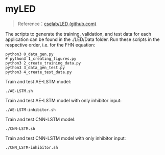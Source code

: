 # myLED

> Reference：[cselab/LED (github.com)](https://github.com/cselab/LED)


The scripts to generate the training, validation, and test data for each application can be found in the ./LED/Data folder.
Run these scripts in the respective order, i.e. for the FHN equation:

```shell
python3 0_data_gen.py
# python3 1_creating_figures.py
python3 2_create_training_data.py
python3 3_data_gen_test.py
python3 4_create_test_data.py
```


Train and test AE-LSTM model:

```shell
./AE-LSTM.sh
```

Train and test AE-LSTM model with only inhibitor input:

```shell
./AE-LSTM-inhibitor.sh
```

Train and test CNN-LSTM model:

```shell
./CNN-LSTM.sh
```

Train and test CNN-LSTM model with only inhibitor input:

```shell
./CNN_LSTM-inhibitor.sh
```